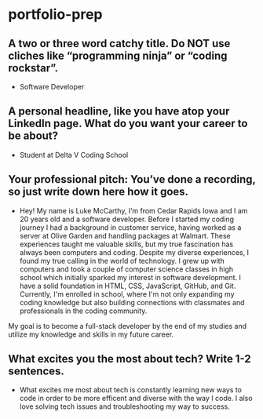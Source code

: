 # portfolio-prep

## A two or three word catchy title. Do NOT use cliches like “programming ninja” or “coding rockstar”.
* Software Developer
## A personal headline, like you have atop your LinkedIn page. What do you want your career to be about?
* Student at Delta V Coding School

## Your professional pitch: You’ve done a recording, so just write down here how it goes.
* Hey! My name is Luke McCarthy, I’m from Cedar Rapids Iowa and I am 20 years old and a software developer. Before I started my coding journey I had a background in customer service, having worked as a server at Olive Garden and handling packages at Walmart. These experiences taught me valuable skills, but my true fascination has always been computers and coding.
Despite my diverse experiences, I found my true calling in the world of technology. I grew up with computers and took a couple of computer science classes in high school which initially sparked my interest in software development. I have a solid foundation in HTML, CSS, JavaScript, GitHub, and Git. Currently, I'm enrolled in school, where I'm not only expanding my coding knowledge but also building connections with classmates and professionals in the coding community.

My goal is to become a full-stack developer by the end of my studies and utilize my knowledge and skills in my future career.

## What excites you the most about tech? Write 1-2 sentences.

* What excites me most about tech is constantly learning new ways to code in order to be more efficent and diverse with the way I code. I also love solving tech issues and troubleshooting my way to success.